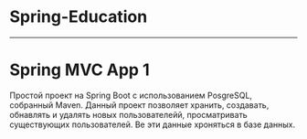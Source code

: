 # Spring-Education
***
# Spring MVC App 1
Простой проект на Spring Boot с использованием PosgreSQL, собранный Maven.
Данный проект позволяет хранить, создавать, обнавлять и удалять новых пользователейй, просматривать существующих пользователей. Ве эти данные хроняться в базе данных.
